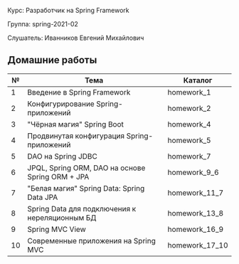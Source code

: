 Курс:      Разработчик на Spring Framework

Группа:    spring-2021-02

Слушатель: Иванников Евгений Михайлович

## Домашние работы

| № | Тема | Каталог |
| ------ | ------ | ------ | 
| 1 | Введение в Spring Framework | homework_1 |
| 2 | Конфигурирование Spring-приложений | homework_2 |
| 3 | "Чёрная магия" Spring Boot | homework_4 |
| 4 | Продвинутая конфигурация Spring-приложений | homework_5 |
| 5 | DAO на Spring JDBC | homework_7 |
| 6 | JPQL, Spring ORM, DAO на основе Spring ORM + JPA | homework_9_6 |
| 7 | "Белая магия" Spring Data: Spring Data JPA | homework_11_7 |
| 8 | Spring Data для подключения к нереляционным БД | homework_13_8 |
| 9 | Spring MVC View | homework_16_9 |
| 10 | Современные приложения на Spring MVC | homework_17_10 |
